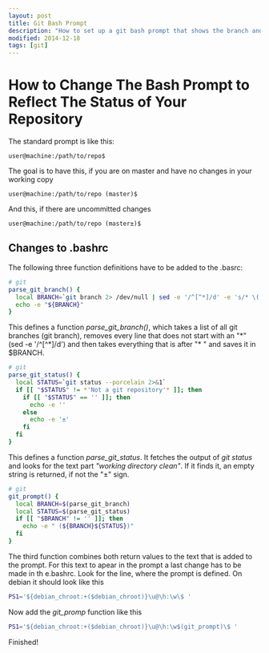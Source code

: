 ```yaml
---
layout: post
title: Git Bash Prompt
description: "How to set up a git bash prompt that shows the branch and the current git status."
modified: 2014-12-18
tags: [git]
---
```


How to Change The Bash Prompt to Reflect The Status of Your Repository
======================================================================

The standard prompt is like this:

    user@machine:/path/to/repo$

The goal is to have this, if you are on master and have no changes in your working copy

    user@machine:/path/to/repo (master)$

And this, if there are uncommitted changes

    user@machine:/path/to/repo (master±)$

Changes to .bashrc
------------------

The following three function definitions have to be added to the .basrc:

```bash
# git
parse_git_branch() {
  local BRANCH=`git branch 2> /dev/null | sed -e '/^[^*]/d' -e 's/* \(.*\)/\1/'`
  echo -e "${BRANCH}"
}
```

This defines a function *parse_git_branch()*, which takes a list of all git branches (git branch), removes every line that does not start with an "\*" (sed -e '/^[^\*]/d') and then takes everything that is after "* " and saves it in $BRANCH. 

```bash
# git
parse_git_status() {
  local STATUS=`git status --porcelain 2>&1`
  if [[ "$STATUS" != *'Not a git repository'* ]]; then
    if [[ "$STATUS" == '' ]]; then
      echo -e ''
    else
      echo -e '±'
    fi
  fi
}
```

This defines a function *parse_git_status*. It fetches the output of *git status* and looks for the text part *"working directory clean"*. If it finds it, an empty string is returned, if not the "±" sign.

```bash
# git
git_prompt() {
  local BRANCH=$(parse_git_branch)
  local STATUS=$(parse_git_status)
  if [[ "$BRANCH" != '' ]]; then 
    echo -e " (${BRANCH}${STATUS})"
  fi
}
```

The third function combines both return values to the text that is added to the prompt. For this text to apear in the prompt a last change has to be made in th e.bashrc. Look for the line, where the prompt is defined. On debian it should look like this

```bash
PS1='${debian_chroot:+($debian_chroot)}\u@\h:\w\$ '
```

Now add the *git_promp* function like this

```bash
PS1='${debian_chroot:+($debian_chroot)}\u@\h:\w$(git_prompt)\$ '
```

Finished!
